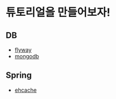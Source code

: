 # 튜토리얼을 만들어보자!

## DB

- [flyway](https://github.com/Hyune-c/tutorial-develop/tree/master/flyway)
- [mongodb](https://github.com/Hyune-c/tutorial-develop/tree/master/mongodb)

## Spring

- [ehcache](https://github.com/Hyune-c/tutorial-develop/tree/master/ehcache)
